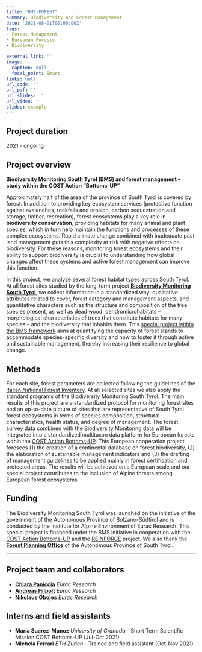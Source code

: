 ```yaml
---
title: "BMS-FOREST"
summary: Biodiversity and Forest Management
date: '2021-08-01T00:00:00Z'
tags: 
- Forest Management
- European Forests
- Biodiversity

external_link: ''
image:
  caption: null
  focal_point: Smart
links: null
url_code: ''
url_pdf: ''
url_slides: ''
url_video: ''
slides: example
---
```


## Project duration
2021 - ongoing


## Project overview
**Biodiversity Monitoring South Tyrol (BMS) and forest management – study within the COST Action “Bottoms-UP”**

Approximately half of the area of the province of South Tyrol is covered by forest. In addition to providing key ecosystem services (protective function against avalanches, rockfalls and erosion, carbon sequestration and storage, timber, recreation), forest ecosystems play a key role in **biodiversity conservation**, providing habitats for many animal and plant species, which in turn help maintain the functions and processes of these complex ecosystems. Rapid climate change combined with inadequate past land management puts this complexity at risk with negative effects on biodiversity. For these reasons, monitoring forest ecosystems and their ability to support biodiversity is crucial to understanding how global changes affect these systems and active forest management can improve this function.

In this project, we analyze several forest habitat types across South Tyrol. At all forest sites studied by the long-term project [**Biodiversity Monitoring South Tyrol**](https://biodiversity.eurac.edu/), we collect information in a standardized way: qualitative attributes related to cover, forest category and management aspects, and quantitative characters such as the structure and composition of the tree species present, as well as dead wood, dendromicrohabitats – morphological characteristics of trees that constitute habitats for many species – and the biodiversity that inhabits them. This [special project within the BMS framework](https://biodiversity.eurac.edu/biodiversity-and-forest-management-study-within-the-cost-action-bottoms-up/) aims at quantifying the capacity of forest stands to accommodate species-specific diversity and how to foster it through active and sustainable management, thereby increasing their resilience to global change.

## Methods

For each site, forest parameters are collected following the guidelines of the [Italian National Forest Inventory](https://www.inventarioforestale.org/). At all selected sites we also apply the standard programs of the Biodiversity Monitoring South Tyrol. The main results of this project are a standardized protocol for monitoring forest sites and an up-to-date picture of sites that are representative of South Tyrol forest ecosystems in terms of species composition, structural characteristics, health status, and degree of management. The forest survey data combined with the Biodiversity Monitoring data will be integrated into a standardized multitaxon data platform for European forests within the [COST Action Bottoms-UP](https://www.bottoms-up.eu/it/). This European cooperation project foresees (1) the creation of a continental database on forest biodiversity, (2) the elaboration of sustainable management indicators and (3) the drafting of management guidelines to be applied mainly in forest certification and protected areas. The results will be achieved on a European scale and our special project contributes to the inclusion of Alpine forests among European forest ecosystems.

## Funding

The Biodiversity Monitoring South Tyrol was launched on the initiative of the government of the Autonomous Province of Bolzano-Südtirol and is conducted by the Institute for Alpine Environment of Eurac Research. This special project is financed under the BMS initiative in cooperation with the [COST Action Bottoms-UP](https://www.bottoms-up.eu/it/) and the [REINFORCE](https://www.marco-mina.com/project/reinforce/) project. We also thank the [**Forest Planning Office**](https://www.provincia.bz.it/it/contatti.asp?orga_orgaid=970) of the Autonomous Province of South Tyrol.


-----------------------------

## Project team and collaborators

 - [**Chiara Paniccia**](https://www.eurac.edu/it/people/chiara-paniccia) _Eurac Research_
 - [**Andreas Hilpolt**](https://www.eurac.edu/it/people/andreas-hilpold) _Eurac Research_
 - [**Nikolaus Obojes**](https://www.eurac.edu/en/people/nikolaus-obojes) _Eurac Research_

## Interns and field assistants

 - **Maria Suarez-Munoz** _University of Granada_ - Short Term Scientific Mission COST Bottoms-UP (Jul-Oct 2021)
 - **Michela Ferrari** _ETH Zurich_ - Trainee and field assistant (Oct-Nov 2021)


  
 


